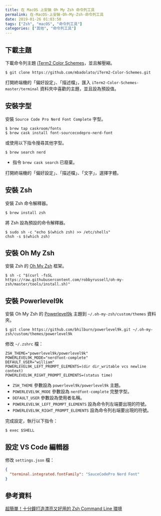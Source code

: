 ```yaml
---
title: 在 MacOS 上安裝 Oh My Zsh 命令列工具
permalink: 在-MacOS-上安裝-Oh-My-Zsh-命令列工具
date: 2019-01-26 01:03:50
tags: ["Zsh", "macOS", "命令列工具"]
categories: ["其他", "命令列工具"]
---
```


## 下載主題
下載命令列主題 [iTerm2 Color Schemes](https://github.com/mbadolato/iTerm2-Color-Schemes)，並且解壓縮。
```
$ git clone https://github.com/mbadolato/iTerm2-Color-Schemes.git
```
打開終端機的「偏好設定」、「描述檔」，匯入 `iTerm2-Color-Schemes-master/terminal` 資料夾中喜歡的主題，並且設為預設值。

## 安裝字型
安裝 `Source Code Pro Nerd Font Complete` 字型。
```
$ brew tap caskroom/fonts
$ brew cask install font-sourcecodepro-nerd-font
```
或使用以下指令搜尋其他字型。
```
$ brew search nerd
```
- 指令 `brew cask search` 已廢棄。

打開終端機的「偏好設定」、「描述檔」、「文字」，選擇字體。

## 安裝 Zsh
安裝 Zsh 命令解釋器。
```
$ brew install zsh
```

將 Zsh 設為預設的命令解釋器。
```
$ sudo sh -c "echo $(which zsh) >> /etc/shells" 
chsh -s $(which zsh)
```

## 安裝 Oh My Zsh
安裝 Zsh 的 [Oh My Zsh](https://github.com/robbyrussell/oh-my-zsh) 框架。
```
$ sh -c "$(curl -fsSL https://raw.githubusercontent.com/robbyrussell/oh-my-zsh/master/tools/install.sh)"
```

## 安裝 Powerlevel9k
安裝 Oh My Zsh 的 [Powerlevel9k](https://github.com/bhilburn/powerlevel9k) 主題到 `~/.oh-my-zsh/custom/themes` 資料夾。
```
$ git clone https://github.com/bhilburn/powerlevel9k.git ~/.oh-my-zsh/custom/themes/powerlevel9k
```

修改 `~/.zshrc` 檔：
```
ZSH_THEME="powerlevel9k/powerlevel9k"
POWERLEVEL9K_MODE="nerdfont-complete"
DEFAULT_USER="william"
POWERLEVEL9K_LEFT_PROMPT_ELEMENTS=(dir dir_writable vcs newline context)
POWERLEVEL9K_RIGHT_PROMPT_ELEMENTS=(status time)
```
- `ZSH_THEME` 參數設為 `powerlevel9k/powerlevel9k` 主題。
- `POWERLEVEL9K_MODE` 參數設為 `nerdfont-complete` 完整字型。
- `DEFAULT_USER` 參數設為使用者名稱。
- `POWERLEVEL9K_LEFT_PROMPT_ELEMENTS` 設為命令列左端要出現的符號。
- `POWERLEVEL9K_RIGHT_PROMPT_ELEMENTS` 設為命令列右端要出現的符號。

完成設定，執行以下指令：
```
$ exec $SHELL
```

## 設定 VS Code 編輯器
修改 `settings.json` 檔：
```JSON
{
  "terminal.integrated.fontFamily": "SauceCodePro Nerd Font"
}
```

## 參考資料
[超簡單！十分鐘打造漂亮又好用的 Zsh Command Line 環境](https://medium.com/statementdog-engineering/prettify-your-zsh-command-line-prompt-3ca2acc967f)